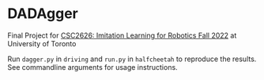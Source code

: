 # DADAgger
Final Project for [CSC2626: Imitation Learning for Robotics Fall 2022](http://www.cs.toronto.edu/~florian/courses/csc2626w22/) at University of Toronto

Run `dagger.py` in `driving` and `run.py` in `halfcheetah` to reproduce the results. See commandline arguments for usage instructions.
